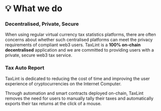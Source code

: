 # 💡 What we do

### Decentralised, Private, Secure

When using regular virtual currency tax statistics platforms, there are often concerns about whether such centralised platforms can meet the privacy requirements of compliant web3 users. TaxLint is a **100% on-chain decentralised** application and we are committed to providing users with a private, secure web3 tax service.

### Tax Auto Report

TaxLint is dedicated to reducing the cost of time and improving the user experience of cryptocurrencies on the Internet Computer.&#x20;

Through automation and smart contracts deployed on-chain, TaxLint removes the need for users to manually tally their taxes and automatically exports their tax returns at the click of a mouse.
